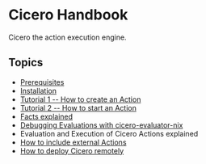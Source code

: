 # Cicero Handbook

Cicero the action execution engine.

## Topics

- [Prerequisites](./prerequisites.md)
- [Installation](./installation.md)
- [Tutorial 1 -- How to create an Action](./tutorial-1.md)
- [Tutorial 2 -- How to start an Action](./tutorial-2.md)
- [Facts explained](./facts-explained.md)
- [Debugging Evaluations with cicero-evaluator-nix ](./cicero-evaluator-nix.md)
- Evaluation and Execution of Cicero Actions explained
- [How to include external Actions](./how-to-include-external-actions.md)
- [How to deploy Cicero remotely](./how-to-deploy-cicero-remotely.md)
